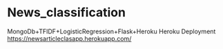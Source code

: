 # News_classification
MongoDb+TFIDF+LogisticRegression+Flask+Heroku
Heroku Deployment
https://newsarticleclasapp.herokuapp.com/
